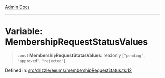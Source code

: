 [Admin Docs](/)

***

# Variable: MembershipRequestStatusValues

> `const` **MembershipRequestStatusValues**: readonly \[`"pending"`, `"approved"`, `"rejected"`\]

Defined in: [src/drizzle/enums/membershipRequestStatus.ts:12](https://github.com/PurnenduMIshra129th/talawa-api/blob/6dd1cb0af1891b88aa61534ec8a6180536cd264f/src/drizzle/enums/membershipRequestStatus.ts#L12)

